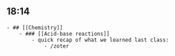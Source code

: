## 18:14
	- ## [[Chemistry]]
		- ### [[Acid-base reactions]]
			- quick recap of what we learned last class:
				- /zoter